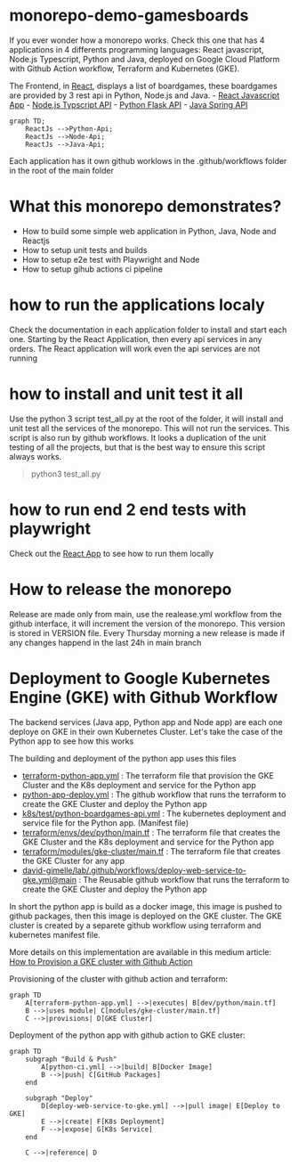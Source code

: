 # monorepo-demo-gamesboards
If you ever wonder how a monorepo works. Check this one that has 4 applications in 4 differents programming languages: React javascript, Node.js Typescript, Python and Java, deployed on Google Cloud Platform with Github Action workflow, Terraform and Kubernetes (GKE).

 The Frontend, in [React](./reactjs-boardgames/README.md), displays a list of boardgames, these boardgames are provided by 3 rest api in Python, Node.js and Java.
    - [React Javascript App](./reactjs-boardgames/README.md) 
    - [Node.js Typscript API](./nodejs-boardgames-api/README.md)
    - [Python Flask API](./python-boardgames-api/README.md) 
    - [Java Spring API](./java-boardgames-api/README.md) 

```mermaid
graph TD;
    ReactJs -->Python-Api;
    ReactJs -->Node-Api;
    ReactJs -->Java-Api;
```

Each application has it own github worklows in the .github/workflows folder in the root of the main folder

# What this monorepo demonstrates?
- How to build some simple web application in Python, Java, Node and Reactjs
- How to setup unit tests and builds
- How to setup e2e test with Playwright and Node
- How to setup gihub actions ci pipeline

# how to run the applications localy
Check the documentation in each application folder to install and start each one. Starting by the React Application, then every api services in any orders. The React application will work even the api services are not running

# how to install and unit test it all
Use the python 3 script test_all.py at the root of the folder, it will install and unit test all the services of the monorepo. This will not run the services. This script is also run by github workflows. It looks a duplication of the unit testing of all the projects, but that is the best way to ensure this script always works.

> python3 test_all.py

# how to run end 2 end tests with playwright
Check out the [React App](./reactjs-boardgames/README.md) to see how to run them locally

# How to release the monorepo
Release are made only from main, use the realease.yml workflow from the github interface, it will increment the version of the monorepo. This version is stored in VERSION file. 
Every Thursday morning a new release is made if any changes happend in the last 24h in main branch 

# Deployment to Google Kubernetes Engine (GKE) with Github Workflow
The backend services (Java app, Python app and Node app) are each one deploye on GKE in their own Kubernetes Cluster. Let's take the case of the Python app to see how this works

The building and deployment of the python app uses this files
- [terraform-python-app.yml](./.github/workflows/terraform-python-app.yml) : The terraform file that provision the GKE Cluster and the K8s deployment and service for the Python app
- [python-app-deploy.yml](./.github/workflows/python-app-deploy.yml) : The github workflow that runs the terraform to create the GKE Cluster and deploy the Python app
- [k8s/test/python-boardgames-api.yml](./k8s/test/python-boardgames-api.yml) : The kubernetes deployment and service file for the Python app. (Manifest file)  
- [terraform/envs/dev/python/main.tf](./terraform/envs/dev/python/main.tf) : The terraform file that creates the GKE Cluster and the K8s deployment and service for the Python app
- [terraform/modules/gke-cluster/main.tf](./terraform/modules/gke-cluster/main.tf) : The terraform file that creates the GKE Cluster for any app
- [david-gimelle/lab/.github/workflows/deploy-web-service-to-gke.yml@main](./david-gimelle/lab/.github/workflows/deploy-web-service-to-gke.yml@main) : The Reusable github workflow that runs the terraform to create the GKE Cluster and deploy the Python app

In short the python app is build as a docker image, this image is pushed to github packages, then this image is deployed on the GKE cluster. The GKE cluster is created by a separete github workflow using terraform and kubernetes manifest file.

More details on this implementation are available in this medium article: [How to Provision a GKE cluster with Github Action](https://medium.com/@davidgimelle/how-to-provision-a-cluster-on-gke-using-terraform-and-github-action-89680ff03f83) 

Provisioning of the cluster with github action and terraform:
```mermaid
graph TD
    A[terraform-python-app.yml] -->|executes| B[dev/python/main.tf]
    B -->|uses module| C[modules/gke-cluster/main.tf]
    C -->|provisions| D[GKE Cluster]
```

Deployment of the python app with github action to GKE cluster:
```mermaid
graph TD
    subgraph "Build & Push"
        A[python-ci.yml] -->|build| B[Docker Image]
        B -->|push| C[GitHub Packages]
    end

    subgraph "Deploy"
        D[deploy-web-service-to-gke.yml] -->|pull image| E[Deploy to GKE]
        E -->|create| F[K8s Deployment]
        F -->|expose| G[K8s Service]
    end

    C -->|reference| D
  
```







